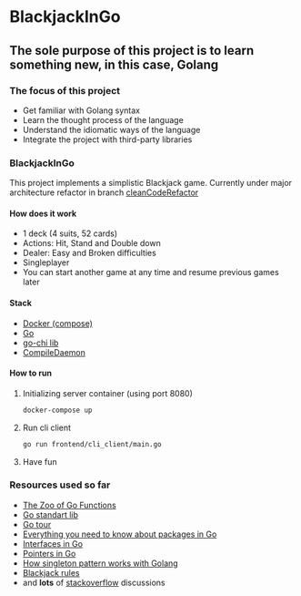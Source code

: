 # BlackjackInGo

## The sole purpose of this project is to learn something new, in this case, Golang

### The focus of this project

-   Get familiar with Golang syntax
-   Learn the thought process of the language
-   Understand the idiomatic ways of the language
-   Integrate the project with third-party libraries

### BlackjackInGo

This project implements a simplistic Blackjack game.
Currently under major architecture refactor in branch [cleanCodeRefactor](https://github.com/alissongaliza/BlackjackInGo/tree/cleanCodeRefactor)

#### How does it work

- 1 deck (4 suits, 52 cards)
- Actions: Hit, Stand and Double down
- Dealer: Easy and Broken difficulties
- Singleplayer
- You can start another game at any time and resume previous games later

#### Stack

- [Docker (compose)](https://docs.docker.com/compose/compose-file/)
- [Go](https://golang.org)
- [go-chi lib](https://github.com/go-chi/chi)
- [CompileDaemon](https://github.com/githubnemo/CompileDaemon)

#### How to run

1.  Initializing server container (using port 8080)
    ```bash
    docker-compose up
    ```
2.  Run cli client
    ```bash
    go run frontend/cli_client/main.go
    ```
3.  Have fun 

### Resources used so far

- [The Zoo of Go Functions](https://blog.learngoprogramming.com/go-functions-overview-anonymous-closures-higher-order-deferred-concurrent-6799008dde7b)
- [Go standart lib](https://golang.org/doc/)
- [Go tour](https://tour.golang.org/methods/)
- [Everything you need to know about packages in Go](https://medium.com/rungo/everything-you-need-to-know-about-packages-in-go-b8bac62b74cc)
- [Interfaces in Go](https://medium.com/golangspec/interfaces-in-go-part-i-4ae53a97479c)
- [Pointers in Go](https://www.callicoder.com/golang-pointers/)
- [How singleton pattern works with Golang](https://medium.com/golang-issue/how-singleton-pattern-works-with-golang-2fdd61cd5a7f)
- [Blackjack rules](https://www.pagat.com/banking/blackjack.html)
- and **lots** of [stackoverflow](https://stackoverflow.com/questions/tagged/go) discussions
